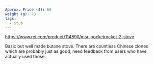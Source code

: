 ```yaml
---
Approx. Price ($): 60
weight (g): 73
tags:
  - Stub
---
```

https://www.rei.com/product/114890/msr-pocketrocket-2-stove

Basic but well made butane stove. There are countless Chinese clones which are probably just as good, need feedback from users who have actually used those.